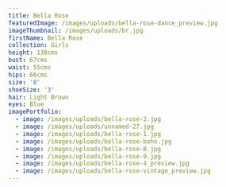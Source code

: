 ```yaml
---
title: Bella Rose
featuredImage: /images/uploads/bella-rose-dance_preview.jpg
imageThumbnail: /images/uploads/br.jpg
firstName: Bella Rose
collection: Girls
height: 138cms
bust: 67cms
waist: 55cms
hips: 66cms
size: '8'
shoeSize: '3'
hair: Light Brown
eyes: Blue
imagePortfolio:
  - image: /images/uploads/bella-rose-2.jpg
  - image: /images/uploads/unnamed-27.jpg
  - image: /images/uploads/bella-rose-1.jpg
  - image: /images/uploads/bella-rose-boho.jpg
  - image: /images/uploads/bella-rose-8.jpg
  - image: /images/uploads/bella-rose-9.jpg
  - image: /images/uploads/bella-rose-4_preview.jpg
  - image: /images/uploads/bella-rose-vintage_preview.jpg
---
```


